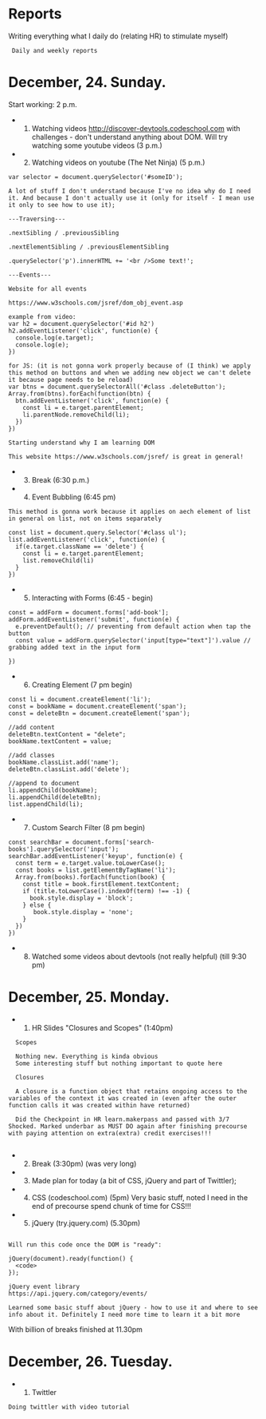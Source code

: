 # Reports

Writing everything what I daily do (relating HR) to stimulate myself)
```
 Daily and weekly reports
```
 # December, 24. Sunday.
			  
 Start working: 2 p.m.
 
 * 1. Watching videos http://discover-devtools.codeschool.com with challenges - don't understand anything about DOM. Will try watching some youtube videos (3 p.m.)
 
 * 2. Watching videos on youtube (The Net Ninja) (5 p.m.)
 
 ```
 var selector = document.querySelector('#someID');
 
 A lot of stuff I don't understand because I've no idea why do I need it. And because I don't actually use it (only for itself - I mean use it only to see how to use it);
 
 ---Traversing---
 
 .nextSibling / .previousSibling 
 
 .nextElementSibling / .previousElementSibling
 
 .querySelector('p').innerHTML += '<br />Some text!';
 
 ---Events---
 
 Website for all events
 
 https://www.w3schools.com/jsref/dom_obj_event.asp
 
 example from video:
 var h2 = document.querySelector('#id h2')
 h2.addEventListener('click', function(e) {
   console.log(e.target);
   console.log(e);
 })
 
 for JS: (it is not gonna work properly because of (I think) we apply this method on buttons and when we adding new object we can't delete it because page needs to be reload)
 var btns = document.querySelectorAll('#class .deleteButton');
 Array.from(btns).forEach(function(btn) {
   btn.addEventListener('click', function(e) {
     const li = e.target.parentElement;
     li.parentNode.removeChild(li);
   })
 })
 
 Starting understand why I am learning DOM
 
 This website https://www.w3schools.com/jsref/ is great in general!
 ```
 
 * 3. Break (6:30 p.m.)
 
 * 4. Event Bubbling (6:45 pm)
 
 ```
 This method is gonna work because it applies on aech element of list in general on list, not on items separately
 
 const list = document.query.Selector('#class ul');
 list.addEventListener('click', function(e) {
   if(e.target.className == 'delete') {
     const li = e.target.parentElement;
     list.removeChild(li)
   }
 })
 ```
 
 * 5. Interacting with Forms (6:45 - begin)
 
 ```
 const = addForm = document.forms['add-book'];
 addForm.addEventListener('submit', function(e) {
   e.preventDefault(); // preventing from default action when tap the button
   const value = addForm.querySelector('input[type="text"]').value // grabbing added text in the input form
   
 })
 ```
 
 * 6. Creating Element (7 pm begin)
 
 ```
 const li = document.createElement('li');
 const = bookName = document.createElement('span');
 const = deleteBtn = document.createElement('span');
 
 //add content
 deleteBtn.textContent = "delete";
 bookName.textContent = value;
 
 //add classes
 bookName.classList.add('name');
 deleteBtn.classList.add('delete');
 
 //append to document
 li.appendChild(bookName);
 li.appendChild(deleteBtn);
 list.appendChild(li); 
 
 ```
 * 7. Custom Search Filter (8 pm begin)
 
 ```
 const searchBar = document.forms['search-books'].querySelector('input');
 searchBar.addEventListener('keyup', function(e) {
   const term = e.target.value.toLowerCase();
   const books = list.getElementByTagName('li');
   Array.from(books).forEach(function(book) {
     const title = book.firstElement.textContent;
     if (title.toLowerCase().indexOf(term) !== -1) {
       book.style.display = 'block';
     } else {
        book.style.display = 'none';
     }
   })
 })
 
 ```
 
* 8. Watched some videos about devtools (not really helpful) (till 9:30 pm)

# December, 25. Monday.

* 1. HR Slides "Closures and Scopes" (1:40pm)

```
  Scopes
  
  Nothing new. Everything is kinda obvious
  Some interesting stuff but nothing important to quote here
  
  Closures
  
  A closure is a function object that retains ongoing access to the variables of the context it was created in (even after the outer function calls it was created within have returned)
  
  Did the Checkpoint in HR learn.makerpass and passed with 3/7 Shocked. Marked underbar as MUST DO again after finishing precourse with paying attention on extra(extra) credit exercises!!!
  
```

* 2. Break (3:30pm) (was very long)
* 3. Made plan for today (a bit of CSS, jQuery and part of Twittler);
* 4. CSS (codeschool.com) (5pm)
      Very basic stuff, noted I need in the end of precourse spend chunk of time for CSS!!!
* 5. jQuery (try.jquery.com) (5.30pm)

```

Will run this code once the DOM is "ready":

jQuery(document).ready(function() {
  <code>
});

jQuery event library
https://api.jquery.com/category/events/

Learned some basic stuff about jQuery - how to use it and where to see info about it. Definitely I need more time to learn it a bit more
```
With billion of breaks finished at 11.30pm


# December, 26. Tuesday.

* 1. Twittler

```
Doing twittler with video tutorial

```


